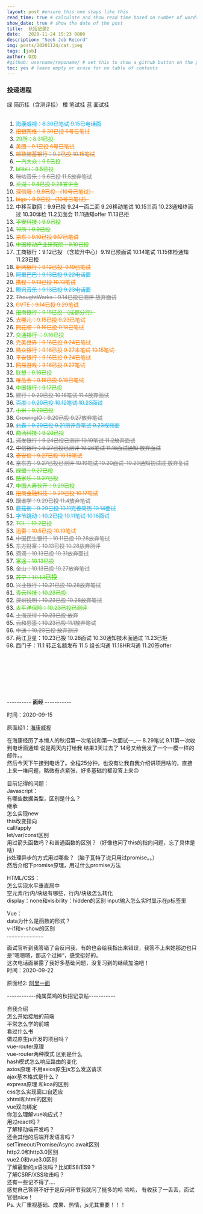 ```yaml
---  
layout: post #ensure this one stays like this  
read_time: true # calculate and show read time based on number of words  
show_date: true # show the date of the post  
title:  秋招记录2
date:   2020-11-24 15:23 0800  
description: "Seek Job Record"  
img: posts/20201124/cat.jpeg  
tags: [job]  
author: DZQ  
#github: username/reponame/ # set this to show a github button on the post  
toc: yes # leave empty or erase for no table of contents  
---   
```


<h3 class="sc-cvbbAY doezLr">投递进程</h3>

<div>绿 简历挂（含测评挂） 橙 笔试挂 蓝 面试挂</div>

<div><br></div>
  <ol>
    <li>
      <div><span style="color: rgb(26, 173, 224); text-decoration: line-through;">海康威视：8.30已笔试 9.15已电话面</span></div></li>
      <li><div><span style="color: rgb(250, 122, 0); text-decoration: line-through;">招银网络：8.30已投 6号已笔试</span></div></li>
    <li>
      <div><span style="color: rgb(77, 206, 29); text-decoration: line-through;">29所：8.31已投&nbsp;</span></div></li>
    <li>
      <div><span style="color: rgb(250, 122, 0); text-decoration: line-through;">美团：9.1已投 6号已笔试</span></div></li><li><div><strike><font style="color: rgb(250, 122, 0);">邮政储蓄银行：9.2已投 10.15笔试</font></strike></div></li><li><div><span style="color: rgb(77, 206, 29); text-decoration: line-through;">一汽大众：9.5已投</span></div></li><li><div><span style="color: rgb(77, 206, 29); text-decoration: line-through;">bilibili：9.5已投</span></div></li><li><div><span style="color: rgb(121, 121, 121); text-decoration: line-through;">咪咕音乐：9.6已投 11.5放弃笔试</span></div></li><li><div><span style="color: rgb(77, 206, 29); text-decoration: line-through;">龙湖：9.8已投 9.28宣讲会</span></div></li><li><div><span style="color: rgb(250, 122, 0); text-decoration: line-through;">深信服：9.9已投 （10号已笔试）</span></div></li><li><div><span style="color: rgb(250, 122, 0); text-decoration: line-through;">bigo：9.9已投&nbsp;（10号已笔试）</span></div></li><li><div>中移互联网：9.9已投 9.24一面二面 9.26移动笔试 10.15三面 10.23通知终面过 10.30体检 11.2见面会 11.11通知offer 11.13已拒</div></li><li><div><span style="color: rgb(77, 206, 29); text-decoration: line-through;">平安科技：9.9已投</span></div></li><li><div><span style="color: rgb(77, 206, 29); text-decoration: line-through;">10所：9.9已投</span></div></li><li><div><span style="color: rgb(250, 122, 0); text-decoration: line-through;">京东：9.10已投 9.17已笔试</span></div></li><li><div><span style="color: rgb(77, 206, 29); text-decoration: line-through;">中国移动产业研究院：9.10已投</span></div></li><li><div>工商银行：9.12已投 （含软开中心）9.19已预面试 10.14笔试 11.15体检通知 11.23已拒</div></li><li><div><span style="color: rgb(250, 122, 0); text-decoration: line-through;">新网银行：9.12已投&nbsp; 9.19已笔试</span></div></li><li><div><span style="color: rgb(26, 173, 224); text-decoration: line-through;">阿里巴巴：9.13已投 9.22电话面</span></div></li><li><div><span style="color: rgb(250, 122, 0); text-decoration: line-through;">携程：9.13已投 10.13笔试</span></div></li><li><div><span style="color: rgb(26, 173, 224); text-decoration: line-through;">腾讯音乐：9.13已投 9.23电话面</span></div></li><li><div><span style="color: rgb(121, 121, 121); text-decoration: line-through;">ThoughtWorks：9.14已投已测评 放弃面试</span></div></li><li><div><span style="color: rgb(250, 122, 0); text-decoration: line-through;">CVTE：9.14已投 9.29笔试</span></div></li><li><div><span style="color: rgb(77, 206, 29); text-decoration: line-through;">招商银行：9.15已投 （成都分行）</span></div></li><li><div><span style="color: rgb(250, 122, 0); text-decoration: line-through;">去哪儿：9.15已投 9.23已笔试</span></div></li><li><div><span style="color: rgb(250, 122, 0); text-decoration: line-through;">同花顺：9.16已投&nbsp;9.18已笔试</span></div></li><li><div><span style="color: rgb(77, 206, 29); text-decoration: line-through;">交通银行&nbsp;：9.16已投</span></div></li><li><div><span style="color: rgb(250, 122, 0); text-decoration: line-through;">完美世界：9.16已投 9.24已笔试</span></div></li><li><div><span style="color: rgb(250, 122, 0); text-decoration: line-through;">微众银行：9.16已投 9.27未笔试 10.15笔试&nbsp;</span></div></li><li><div><span style="color: rgb(250, 122, 0); text-decoration: line-through;">平安银行：9.16已投 9.24已笔试</span></div></li><li><div><span style="color: rgb(250, 122, 0); text-decoration: line-through;">网易游戏：9.16已投 9.27笔试</span></div></li><li><div><span style="color: rgb(77, 206, 29); text-decoration: line-through;">联想：9.16已投</span></div></li><li><div><span style="color: rgb(250, 122, 0); text-decoration: line-through;">唯品会：9.16已投 9.18已笔试</span></div></li><li><div><span style="color: rgb(77, 206, 29); text-decoration: line-through;">中国银行：9.17已投</span></div></li><li><div><span style="color: rgb(121, 121, 121); text-decoration: line-through;">建行：9.20已投 10.16笔试 11.4放弃面试</span></div></li><li><div><span style="color: rgb(26, 173, 224); text-decoration: line-through;">百度：9.20已投 10.12笔试 10.23面试</span></div></li><li><div><span style="text-decoration: line-through; color: rgb(77, 206, 29);">小米：9.20已投</span></div></li><li><div><span style="color: rgb(121, 121, 121); text-decoration: line-through;">GrowingIO：9.20已投&nbsp;9.27放弃笔</span><span style="color: rgb(121, 121, 121); text-decoration: line-through;">试</span></div></li><li><div><span style="color: rgb(26, 173, 224); text-decoration: line-through;">北森：9.20已投 9.21测评含笔试 9.23视频面</span></div></li><li><div><span style="text-decoration: line-through; color: rgb(77, 206, 29);">商汤科技：9.20已投</span></div></li><li><div><span style="color: rgb(121, 121, 121); text-decoration: line-through;">浦发银行：9.24已投已测评 10.19笔试 11.2放弃面试</span></div></li><li><div><strike><font style="color: rgb(121, 121, 121);">中信银行：9.27已投已测评 10.26笔试 11.18面试通知 放弃面试</font></strike></div></li><li><div><span style="color: rgb(250, 122, 0); text-decoration: line-through;">奇安信：9.27已投 10.18笔试</span></div></li><li><div><span style="color: rgb(121, 121, 121); text-decoration: line-through;">京东方：9.27已投已测评 10.19笔试 10.20面试&nbsp; 10.29通知初试过 放弃复试</span></div></li><li><div><span style="text-decoration: line-through; color: rgb(77, 206, 29);">绿盟：9.27已投</span></div></li><li><div><span style="text-decoration: line-through; color: rgb(77, 206, 29);">酷家乐：9.27已投</span></div></li><li><div><span style="color: rgb(77, 206, 29); text-decoration: line-through;">中国人寿软开：9.29已投</span></div></li><li><div><span style="color: rgb(250, 122, 0); text-decoration: line-through;">招商金融科技：9.29已投 10.17笔试</span></div></li><li><div><span style="color: rgb(121, 121, 121); text-decoration: line-through;">跟谁学：9.29已投 11.4放弃笔试</span></div></li><li><div><span style="color: rgb(26, 173, 224); text-decoration: line-through;">蘑菇街：9.29已投 10.11完善简历 10.14面试</span></div></li><li><div><span style="color: rgb(26, 173, 224); text-decoration: line-through;">字节跳动：10.2已投 10.11笔试 10.16面试</span></div></li><li><div><span style="text-decoration: line-through; color: rgb(77, 206, 29);">TCL：10.2已投</span></div></li><li><div><span style="color: rgb(250, 122, 0); text-decoration: line-through;">迅雷：10.5已投 10.19笔试</span></div></li><li><div><span style="color: rgb(121, 121, 121); text-decoration: line-through;">中国民生银行：10.11已投 10.28放弃笔试</span></div></li><li><div><span style="color: rgb(121, 121, 121); text-decoration: line-through;">东方财富：10.13已投 10.28放弃测评</span></div></li><li><div><span style="color: rgb(121, 121, 121); text-decoration: line-through;">滴滴：10.13已投 10.31放弃面试</span></div></li><li><div><span style="text-decoration: line-through; color: rgb(77, 206, 29);">富途：10.13已投</span></div></li><li><div><span style="color: rgb(121, 121, 121); text-decoration: line-through;">金山：10.13已投 10.27放弃笔试</span></div></li><li><div><span style="color: rgb(77, 206, 29); text-decoration: line-through;">苏宁：</span><span style="font-size: medium; letter-spacing: normal; orphans: 2; text-indent: 0px; text-transform: none; white-space: normal; widows: 2; word-spacing: 0px; -webkit-text-stroke-width: 0px; color: rgb(77, 206, 29); text-decoration: line-through; font-family: 微软雅黑; font-variant-caps: normal; font-variant-ligatures: normal;">10.13已投</span></div></li><li><div><span style="color: rgb(121, 121, 121); text-decoration: line-through;">兴业银行：10.21已投 10.28放弃笔试</span></div></li><li><div><span style="text-decoration: line-through; color: rgb(77, 206, 29);">青云科技：10.23已投&nbsp;</span></div></li><li><div><span style="color: rgb(121, 121, 121); text-decoration: line-through;">深圳锐明：10.23已投 10.28放弃笔试</span></div></li><li><div><span style="color: rgb(77, 206, 29); text-decoration: line-through;">太平洋保险：10.23已投已测评</span></div></li><li><div><span style="color: rgb(121, 121, 121); text-decoration: line-through;">上海汉得：10.23已投 放弃</span></div></li><li><div><span style="color: rgb(121, 121, 121); text-decoration: line-through;">云和恩墨：10.23已投 11.1放弃笔试</span></div></li><li><div><span style="color: rgb(121, 121, 121); text-decoration: line-through;">中通：10.23已投 放弃测评</span></div></li><li><div>两江卫星：10.23已投 10.28面试 10.30通知技术面通过 11.23已拒</div></li><li><div>西门子：11.1 转正名额发布 11.5 组长沟通 11.18HR沟通 11.20签offer</div></li></ol><div><br></div><div><br></div><div><br></div><div><br></div><div><br></div></div><div><br></div></div>

---------- **面经** -----------

时间：2020-09-15 

原面经1：[海康威视](https://www.nowcoder.com/discuss/511810)

在海康经历了本懒人的秋招第一次笔试和第一次面试—_—
8.29笔试 9.11第一次收到电话面通知 说是两天内打给我 结果3天过去了 14号又给我发了一个一模一样的邮件。。  
然后今天下午接到电话了。全程25分钟，也没有让我自我介绍讲项目啥的，直接上来一堆问题，略微有点紧张，好多基础的都没答上来😣  

目前记得的问题：  
Javascript：  
有哪些数据类型，区别是什么？  
继承  
怎么实现new  
this改变指向  
call/apply  
let/var/const区别  
用过箭头函数吗？和普通函数的区别？（好像也问了this的指向问题，忘了具体是啥）  
js处理异步的方式用过哪些？（脑子瓦特了说只用过promise。。）  
然后介绍下promise原理，用过什么promise方法

HTML/CSS：  
怎么实现水平垂直居中  
空元素/行内/块级有哪些，行内/块级怎么转化  
display：none和visibility：hidden的区别
input输入怎么实时显示在p标签里  

Vue：  
data为什么是函数的形式？  
v-if和v-show的区别  
……………………  

面试官听到我答错了会反问我，有的也会给我指出来错误，我答不上来她那边也只是”嗯嗯嗯，那这个过掉“，感觉挺好的。  
这次电话面暴露了我好多基础问题，没复习到的继续加油吧！   
时间：2020-09-22
  
原面经2: [阿里一面](https://www.nowcoder.com/discuss/520778)  

------------纯属菜鸡的秋招记录贴-----------  

自我介绍   
怎么开始接触的前端  
平常怎么学的前端  
看过什么书  
做过原生js开发的项目吗？  
vue-router原理  
vue-router两种模式 区别是什么  
hash模式怎么响应路由的变化  
axios原理 不用axios原生js怎么发送请求  
ajax基本格式是什么？  
express原理 和koa的区别  
css怎么实现窗口自适应  
xhtml和html的区别  
vue双向绑定  
你怎么理解vue响应式？  
用过react吗？  
了解移动端开发吗？  
还会其他的后端开发语言吗？  
setTimeout/Promise/Async await区别  
http2.0和http3.0区别  
vue2.0和vue3.0区别  
了解最新的js语法吗？比如ES8/ES9？  
了解CSRF/XSS攻击吗？  
还有一些记不得了....  
感觉自己答得不好于是反问环节我就问了挺多的哈 哈哈， 有收获了一丢丢，面试官很nice！  
Ps. 大厂重视基础、成果、热情，js尤其重要！！！